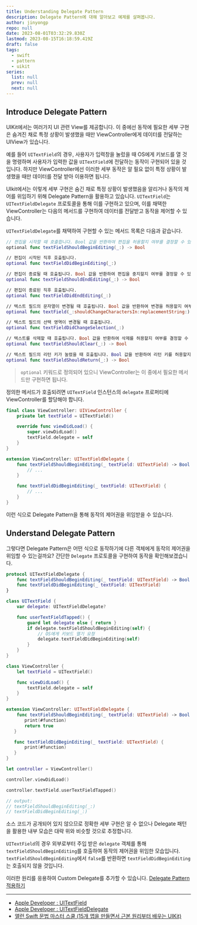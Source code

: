 ```yaml
---
title: Understanding Delegate Pattern
description: Delegate Pattern에 대해 알아보고 예제를 살펴봅니다.
author: jinyongp
repo: null
date: 2023-08-01T03:32:29.830Z
lastmod: 2023-08-15T16:18:59.419Z
draft: false
tags:
  - swift
  - pattern
  - uikit
series:
  list: null
  prev: null
  next: null
---
```


## Introduce Delegate Pattern

UIKit에서는 여러가지 UI 관련 View를 제공합니다. 이 중에선 동작에 필요한 세부 구현은 숨겨진 채로 특정 상황이 발생했을 때만 ViewController에게 데이터를 전달하는 UIView가 있습니다.

예를 들어 `UITextField`의 경우, 사용자가 입력창을 눌렀을 때 OS에게 키보드를 열 것을 명령하며 사용자가 입력한 값을 `UITextField`에 전달하는 동작이 구현되어 있을 것입니다. 하지만 ViewController에선 이러한 세부 동작은 알 필요 없이 특정 상황이 발생했을 때만 데이터를 전달 받아 이용하면 됩니다.

UIkit에서는 이렇게 세부 구현은 숨긴 채로 특정 상황이 발생했음을 알리거나 동작의 제어를 위임하기 위해 Delegate Pattern을 활용하고 있습니다. `UITextField`는 `UITextFieldDelegate` 프로토콜을 통해 이를 구현하고 있으며, 이를 채택한 ViewController는 다음의 메서드를 구현하여 데이터를 전달받고 동작을 제어할 수 있습니다.

`UITextFieldDelegate`를 채택하여 구현할 수 있는 메서드 목록은 다음과 같습니다.

```swift
// 편집을 시작할 때 호출합니다. Bool 값을 반환하여 편집을 허용할지 여부를 결정할 수 있습니다.
optional func textFieldShouldBeginEditing(_:) -> Bool

// 편집이 시작된 직후 호출됩니다.
optional func textFieldDidBeginEditing(_:)

// 편집이 종료될 때 호출됩니다. Bool 값을 반환하여 편집을 중지할지 여부를 결정할 수 있습니다.
optional func textFieldShouldEndEditing(_:) -> Bool

// 편집이 종료된 직후 호출됩니다.
optional func textFieldDidEndEditing(_:)

// 텍스트 필드의 문자열이 변경될 때 호출됩니다. Bool 값을 반환하여 변경을 허용할지 여부를 결정할 수 있습니다.
optional func textField(_:shouldChangeCharactersIn:replacementString:) -> Bool

// 텍스트 필드의 선택 영역이 변경될 때 호출됩니다.
optional func textFieldDidChangeSelection(_:)

// 텍스트를 삭제할 때 호출됩니다. Bool 값을 반환하여 삭제를 허용할지 여부를 결정할 수 있습니다.
optional func textFieldShouldClear(_:) -> Bool

// 텍스트 필드의 리턴 키가 눌렸을 때 호출됩니다. Bool 값을 반환하여 리턴 키를 허용할지 여부를 결정할 수 있습니다.
optional func textFieldShouldReturn(_:) -> Bool
```

>`optional` 키워드로 정의되어 있으니 ViewController는 이 중에서 필요한 메서드만 구현하면 됩니다.

정의한 메서드가 호출되려면 `UITextField` 인스턴스의 `delegate` 프로퍼티에 ViewController를 할당해야 합니다.

```swift
final class ViewController: UIViewController {
    private let textField = UITextField()

    override func viewDidLoad() {
        super.viewDidLoad()
        textField.delegate = self
    }
}

extension ViewController: UITextFieldDelegate {
    func textFieldShouldBeginEditing(_ textField: UITextField) -> Bool {
        // ...
    }

    func textFieldDidBeginEditing(_ textField: UITextField) {
        // ...
    }
}
```

이런 식으로 Delegate Pattern을 통해 동작의 제어권을 위임받을 수 있습니다.

## Understand Delegate Pattern

그렇다면 Delegate Pattern은 어떤 식으로 동작하기에 다른 객체에게 동작의 제어권을 위임할 수 있는걸까요? 간단한 `Delegate` 프로토콜을 구현하여 동작을 확인해보겠습니다.

```swift
protocol UITextFieldDelegate {
    func textFieldShouldBeginEditing(_ textField: UITextField) -> Bool
    func textFieldDidBeginEditing(_ textField: UITextField)
}

class UITextField {
    var delegate: UITextFieldDelegate?

    func userTextFieldTapped() {
        guard let delegate else { return }
        if delegate.textFieldShouldBeginEditing(self) {
            // OS에게 키보드 열기 요청
            delegate.textFieldDidBeginEditing(self)
        }
    }
}

class ViewController {
    let textField = UITextField()

    func viewDidLoad() {
        textField.delegate = self
    }
}

extension ViewController: UITextFieldDelegate {
    func textFieldShouldBeginEditing(_ textField: UITextField) -> Bool {
       print(#function)
       return true
   }

   func textFieldDidBeginEditing(_ textField: UITextField) {
       print(#function)
   }
}

let controller = ViewController()

controller.viewDidLoad()

controller.textField.userTextFieldTapped()

// output:
// textFieldShouldBeginEditing(_:)
// textFieldDidBeginEditing(_:)
```

소스 코드가 공개되어 있지 않으므로 정확한 세부 구현은 알 수 없으나 Delegate 패턴을 활용한 내부 모습은 대략 위와 비슷할 것으로 추정합니다.

`UITextField`의 경우 외부로부터 주입 받은 `delegate` 객체를 통해 `textFieldShouldBeginEditing`를 호출하여 동작의 제어권을 위임한 모습입니다. `textFieldShouldBeginEditing`에서 `false`를 반환하면 `textFieldDidBeginEditing`는 호출되지 않을 것입니다.

이러한 원리를 응용하여 Custom Delegate를 추가할 수 있습니다. [Delegate Pattern 적용하기](/learn/nbcamp/5#delegate-%ed%8c%a8%ed%84%b4-%ec%a0%81%ec%9a%a9)

--- 

- [Apple Developer : UITextField](https://developer.apple.com/documentation/uikit/uitextfield)
- [Apple Developer : UITextFieldDelegate](https://developer.apple.com/documentation/uikit/uitextfielddelegate)
- [앨런 Swift 문법 마스터 스쿨 (15개 앱을 만들면서 근본 원리부터 배우는 UIKit)](https://www.inflearn.com/course/스위프트-문법-마스터-스쿨-앱만들기)
